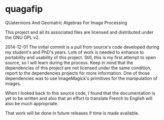 quagafip
========

QUaternions And Geomatric Algebras For Image Processing

This project and all its associated files are licensed and distributed under the GNU GPL v2.

2014-12-01
The initial commit is a pull from source's code developed during my student's and PhD's years.
Lots of work is needed to enhance to portability and usability of this project.
Still, this is my first attempt to open source, so I will learn during the process.
Keep in mind that the dependencies of this project are not licensed under the same condition,
report to the dependencies projects for more information.
One of those dependencies was to use ImageMagick's primitives for the manipulation of images.

When I looked back to this source code, I found that the documentation is yet to be written
and also that an effort to translate French to English will also be much appropriate.

That work will be done in future releases if time is made available.

